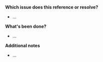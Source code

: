 **Which issue does this reference or resolve?**
- ...

**What's been done?** 
- ... 

**Additional notes** 
- ...









